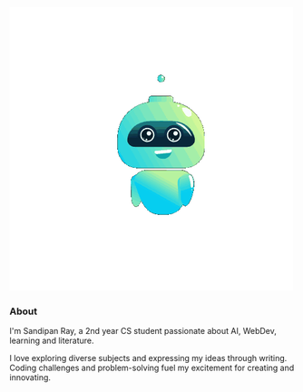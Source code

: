 ![animation](https://github.com/rayypan/rayypan/blob/main/res/31548-robot-says-hello.gif?raw=1)

### About

I'm Sandipan Ray, a 2nd year CS student passionate about AI, WebDev, learning and literature. 

I love exploring diverse subjects and expressing my ideas through writing. Coding challenges and problem-solving fuel my excitement for creating and innovating.

<!--
**rayypan/rayypan** is a ✨ _special_ ✨ repository because its `README.md` (this file) appears on your GitHub profile.

Here are some ideas to get you started:

- 🔭 I’m currently working on ...
- 🌱 I’m currently learning ...
- 👯 I’m looking to collaborate on ...
- 🤔 I’m looking for help with ...
- 💬 Ask me about ...
- 📫 How to reach me: ...
- 😄 Pronouns: ...
- ⚡ Fun fact: ...
-->
